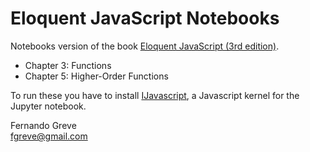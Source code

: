 # Eloquent JavaScript Notebooks
Notebooks version of the book [Eloquent JavaScript (3rd edition)](https://eloquentjavascript.net/).

- Chapter 3: Functions
- Chapter 5: Higher-Order Functions

To run these you have to install [IJavascript](https://github.com/n-riesco/ijavascript), a Javascript kernel for the Jupyter notebook. 

Fernando Greve <br> fgreve@gmail.com
